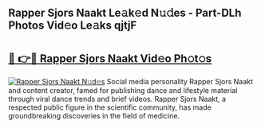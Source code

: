 ## Rapper Sjors Naakt Le𝚊k𝚎d N𝚞𝚍es - Part-DLh Photos Vid𝚎o Le𝚊ks qjtjF

# <h2><a href="http://fb2mait.evod.top/?m=Rapper+Sjors+Naakt">🔗 👉🔴 Rapper Sjors Naakt Vid𝚎o Ph𝚘t𝚘s</a></h2>

[![Rapper Sjors Naakt N𝚞d𝚎s](https://i.imgur.com/8V9OHl7.gif)](http://fb2mait.evod.top/?m=Rapper+Sjors+Naakt)
Social media personality Rapper Sjors Naakt and content creator, famed for publishing dance and lifestyle material through viral dance trends and brief videos. Rapper Sjors Naakt, a respected public figure in the scientific community, has made groundbreaking discoveries in the field of medicine. 
